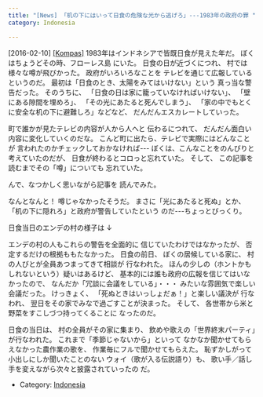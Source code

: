 ```yaml
---
title: "[News] 「机の下にはいって日食の危険な光から逃げろ」---1983年の政府の罪 "
category: Indonesia

---
```


[2016-02-10] [[Kompas]](http://kom.ps/AFudmL)  1983年はインドネシアで皆既日食が見えた年だ。
ぼくはちょうどその時、フローレス島
にいた。
日食の日が近づくにつれ、
村では様々な噂が飛びかった。
政府がいろいろなことを
テレビを通じて広報しているというのだ。
最初は「日食のとき、太陽をみてはいけない」という
真っ当な警告だった。
そのうちに、
「日食の日は家に籠っていなければいけない」、
「壁にある隙間を埋めろ」、
「その光にあたると死んでしまう」、
「家の中でもとくに安全な机の下に避難しろ」などなど、
だんだんエスカレートしていった。

 町で誰かが見たテレビの内容が人から人へと
伝わるにつれて、
だんだん面白い内容に変化していくのだな。
こんど町に出たら、テレビで実際にはどんなことが
言われたのかチェックしておかなければ---
ぼくは、こんなことをのんびりと考えていたのだが、
日食が終わるとコロっと忘れていた。
そして、
この記事を読むまでその「噂」についても
忘れていた。

 んで、なつかしく思いながら記事を
読んでみた。

 なんとなんと！
噂じゃなかったそうだ。
まさに「光にあたると死ぬ」とか、
「机の下に隠れろ」と政府が警告していたという
のだ---ちょっとびっくり。

 日食当日のエンデの村の様子は ↓

<!--more-->

 エンデの村の人もこれらの警告を全面的に
信じていたわけではなかったが、
否定するだけの根拠ももたなかった。
日食の前日、
ぼくの居候している家に、
村の人びとが全員あつまってきて相談が
行なわれた。
ほんの少しの（ホントかもしれないという）疑いはあるけど、
基本的には誰も政府の広報を信じてはいなかったので、
なんだか「冗談に会議をしている」・・・
みたいな雰囲気で楽しい会議だった。
けっきょく、
「死ぬときはいっしょだぁ！」と楽しい議決が
行なわれ、
翌日をその家でみなで過ごすことが決まった。
そして、
各世帯から米と野菜をすこしづつ持ってくることに
なったのだ。

 日食の当日は、
村の全員がその家に集まり、
飲めや歌えの「世界終末パーティ」が行なわれた。
これまで「季節じゃないから」といって
なかなか聞かせてもらえなかった農作業の歌を、
作業毎にフルで聞かせてもらえた。
恥ずかしがって小出しにしか聞いたことのない
ウォイ（歌が入る伝説語り）も、
歌い手／話し手を変えながら次々と披露されていったの
だ。

- Category: [Indonesia](https://merapano.github.io/categories.html#Indonesia)

